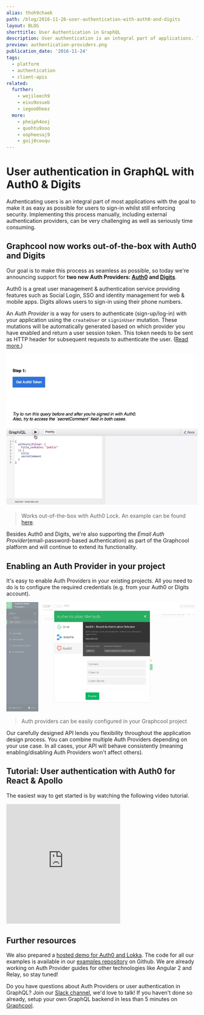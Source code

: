 ```yaml
---
alias: thoh9chaek
path: /blog/2016-11-26-user-authentication-with-auth0-and-digits
layout: BLOG
shorttitle: User Authentication in GraphQL
description: User authentication is an integral part of applications. The goal is to make it easy for users to sign-in and still enforce security.
preview: authentication-providers.png
publication_date: '2016-11-24'
tags:
  - platform
  - authentication
  - client-apis
related:
  further:
    - wejileech9
    - eixu9osueb
    - iegoo0heez
  more:
    - pheiph4ooj
    - quohtu9soo
    - oopheesaj9
    - goij0cooqu
---
```


# User authentication in GraphQL with Auth0 & Digits

Authenticating users is an integral part of most applications with the goal to
make it as easy as possible for users to sign-in whilst still enforcing
security. Implementing this process manually, including external authentication
providers, can be very challenging as well as seriously time consuming.

## Graphcool now works out-of-the-box with Auth0 and Digits

Our goal is to make this process as seamless as possible, so today we're
announcing support for **two new Auth Providers: [Auth0](https://auth0.com/)
and [Digits](https://get.digits.com/)**.

Auth0 is a great user management & authentication service providing features
such as Social Login, SSO and identity management for web & mobile apps. Digits
allows users to sign-in using their phone numbers.

An *Auth Provider* is a way for users to authenticate (sign-up/log-in) with your
application using the `createUser` or `signinUser` mutation. These mutations will be automatically
generated based on which provider you have enabled and return a user session
token. This token needs to be sent as HTTP header for subsequent requests to
authenticate the user. ([Read more.](!alias-seimeish6e#authentiation-providers))

![](./auth0-lock-demo.gif)
> Works out-of-the-box with Auth0 Lock. An example can be found [here](https://github.com/graphcool-examples/react-lokka-auth0-example).

Besides Auth0 and Digits, we're also supporting the *Email Auth Provider*(email-password-based authentication) as part of the Graphcool platform and will continue to extend its functionality.

## Enabling an Auth Provider in your project

It's easy to enable Auth Providers in your existing projects. All you need to do
is to configure the required credentials (e.g. from your Auth0 or Digits account).

![](./authentication-providers.png)
> Auth providers can be easily configured in your Graphcool project

Our carefully designed API lends you flexibility throughout the application
design process. You can combine multiple Auth Providers depending on your use
case. In all cases, your API will behave consistently (meaning
enabling/disabling Auth Providers won't affect others).

## Tutorial: User authentication with Auth0 for React & Apollo

The easiest way to get started is by watching the following video tutorial.

<iframe height="315" src="https://www.youtube.com/embed/5uxq8Om-AZQ" frameborder="0" allowfullscreen></iframe>

## Further resources

We also prepared a [hosted demo for Auth0 and Lokka](https://graphcool-auth0.netlify.com/). The code for all our examples is available in our [examples repository](http://github.com/graphcool-examples) on Github. We are already
working on Auth Provider guides for other technologies like Angular 2 and Relay,
so stay tuned!

Do you have questions about Auth Providers or user authentication in GraphQL?
Join our [Slack channel](http://slack.graph.cool/), we'd love
to talk! If you haven't done so already, setup your own GraphQL backend in less
than 5 minutes on [Graphcool](https://graph.cool/).
